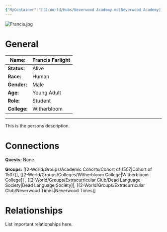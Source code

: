 ```yaml
---
{"MyContainer":"[[2-World/Hubs/Neverwood Academy.md|Neverwood Academy]]","MyCategory":null,"image":"Francis.jpg","tags":["Category/People"],"obsidianUIMode":"preview","aliases":null,"NoteStatus":"❓","char_status":"Alive","char_race":"Human","char_gender":"Male","char_role":"Student","char_college":"Witherbloom","char_items":null,"char_age":"Young Adult","parents":null,"children":null,"enemies":null,"allies":null,"siblings":null,"partner":null,"Connected_Quests":[],"Connected_Groups":["[[Cohort of 1507|Cohort of 1507]]","[[Witherbloom College|Witherbloom College]]","[[Dead Language Society|Dead Language Society]]","[[Neverwood Times|Neverwood Times]]"],"dg-publish":true,"dg-path":"World/People/Francis Farlight.md","permalink":"/world/people/francis-farlight/","dgPassFrontmatter":true,"updated":"2025-10-03T13:14:02.000+01:00"}
---
```



![Francis.jpg](/img/user/z_Assets/character_art/NPCs/Cohort%20of%201507/Francis.jpg)
# General


| Name:        | Francis Farlight |
| ------------ | ---------------- |
| **Status:**  | Alive            |
| **Race:**    | Human            |
| **Gender:**  | Male             |
| **Age:**     | Young Adult      |
| **Role:**    | Student          |
| **College:** | Witherbloom      |


---

This is the persons description. 


# Connections


**Quests:** None 

**Groups:** [[2-World/Groups/Academic Cohorts/Cohort of 1507\|Cohort of 1507]], [[2-World/Groups/Colleges/Witherbloom College\|Witherbloom College]] , [[2-World/Groups/Extracurricular Club/Dead Language Society\|Dead Language Society]],  [[2-World/Groups/Extracurricular Club/Neverwood Times\|Neverwood Times]]

# Relationships

List important relationships here. 

